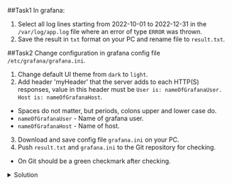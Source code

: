 ##Task1
In grafana:
1) Select all log lines starting from 2022-10-01 to 2022-12-31 in the `/var/log/app.log` file where an error of type `ERROR` was thrown.
2) Save the result in `txt` format on your PC and rename file to `result.txt`.
   <br>

##Task2
Change configuration in grafana config file `/etc/grafana/grafana.ini`.
1) Change default UI theme from `dark` to `light`.
2) Add header 'myHeader' that the server adds to each HTTP(S) responses,
   value in this header must be `User is: nameOfGrafanaUser. Host is: nameOfGrafanaHost`.
-  Spaces do not matter, but periods, colons upper and lower case do.
- `nameOfGrafanaUser` - Name of grafana user.
- `nameOfGrafanaHost` - Name of host.
3) Download and save config file `grafana.ini` on your PC.
4) Push `result.txt` and `grafana.ini` to the Git repository for checking.
- On Git should be a green checkmark after checking.
  <br>
<details>
<summary>Solution</summary>

Save file from grafana
<img src="./images/txt_file.png" style="width: 500px">

Save file from the environment.
<img src="./images/save_file.png" style="width: 500px">

</details>